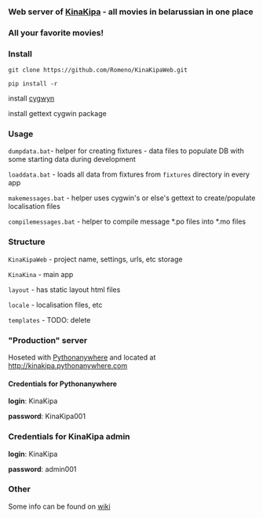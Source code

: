### Web server of [KinaKipa](https://vk.com/kinakipa)  - all movies in belarussian in one place
### All your favorite movies!


### Install
`git clone https://github.com/Romeno/KinaKipaWeb.git`

`pip install -r`

install [cygwyn](https://www.cygwin.com/)

install gettext cygwin package


### Usage
`dumpdata.bat`- helper for creating fixtures - data files to populate DB with some starting data during development

`loaddata.bat` - loads all data from fixtures from `fixtures` directory in every app

`makemessages.bat` - helper uses cygwin's or else's gettext to create/populate localisation files 

`compilemessages.bat` - helper to compile message \*.po files into \*.mo files


### Structure
`KinaKipaWeb` - project name, settings, urls, etc storage

`KinaKina` - main app

`layout` - has static layout html files

`locale` - localisation files, etc

`templates` - TODO: delete


### "Production" server
Hoseted with [Pythonanywhere](http://pythonanywhere.com) and located at http://kinakipa.pythonanywhere.com

#### Credentials for Pythonanywhere
**login**: KinaKipa

**password**: KinaKipa001


### Credentials for KinaKipa admin
**login**: KinaKipa

**password**: admin001


### Other
Some info can be found on [wiki](https://github.com/Romeno/KinaKipaWeb/wiki)
